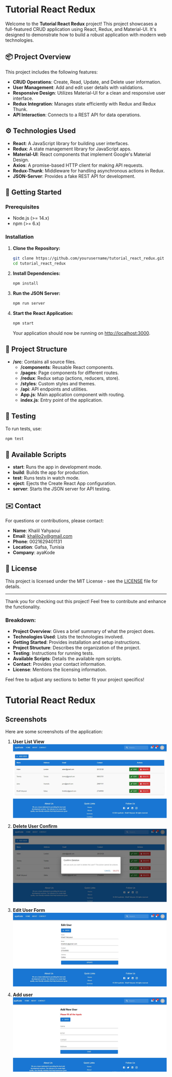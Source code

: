 # Tutorial React Redux

Welcome to the **Tutorial React Redux** project! This project showcases a full-featured CRUD application using React, Redux, and Material-UI. It's designed to demonstrate how to build a robust application with modern web technologies.

## 📦 Project Overview

This project includes the following features:

- **CRUD Operations**: Create, Read, Update, and Delete user information.
- **User Management**: Add and edit user details with validations.
- **Responsive Design**: Utilizes Material-UI for a clean and responsive user interface.
- **Redux Integration**: Manages state efficiently with Redux and Redux Thunk.
- **API Interaction**: Connects to a REST API for data operations.

## ⚙️ Technologies Used

- **React**: A JavaScript library for building user interfaces.
- **Redux**: A state management library for JavaScript apps.
- **Material-UI**: React components that implement Google's Material Design.
- **Axios**: A promise-based HTTP client for making API requests.
- **Redux-Thunk**: Middleware for handling asynchronous actions in Redux.
- **JSON-Server**: Provides a fake REST API for development.

## 🚀 Getting Started

### Prerequisites

- Node.js (>= 14.x)
- npm (>= 6.x)

### Installation

1. **Clone the Repository:**

   ```bash
   git clone https://github.com/yourusername/tutorial_react_redux.git
   cd tutorial_react_redux
   ```

2. **Install Dependencies:**

   ```bash
   npm install
   ```

3. **Run the JSON Server:**

   ```bash
   npm run server
   ```

4. **Start the React Application:**

   ```bash
   npm start
   ```

   Your application should now be running on [http://localhost:3000](http://localhost:3000).

## 📂 Project Structure

- **/src**: Contains all source files.
  - **/components**: Reusable React components.
  - **/pages**: Page components for different routes.
  - **/redux**: Redux setup (actions, reducers, store).
  - **/styles**: Custom styles and themes.
  - **/api**: API endpoints and utilities.
  - **App.js**: Main application component with routing.
  - **index.js**: Entry point of the application.

## 🧪 Testing

To run tests, use:

```bash
npm test
```

## 🔧 Available Scripts

- **start**: Runs the app in development mode.
- **build**: Builds the app for production.
- **test**: Runs tests in watch mode.
- **eject**: Ejects the Create React App configuration.
- **server**: Starts the JSON server for API testing.

## ✉️ Contact

For questions or contributions, please contact:

- **Name**: Khalil Yahyaoui
- **Email**: [khalilo2y@gmail.com](mailto:khalilo2y@gmail.com)
- **Phone**: 0021629401131
- **Location**: Gafsa, Tunisia
- **Company**: ayaKode

## 📜 License

This project is licensed under the MIT License - see the [LICENSE](LICENSE) file for details.

---

Thank you for checking out this project! Feel free to contribute and enhance the functionality.


### Breakdown:

- **Project Overview**: Gives a brief summary of what the project does.
- **Technologies Used**: Lists the technologies involved.
- **Getting Started**: Provides installation and setup instructions.
- **Project Structure**: Describes the organization of the project.
- **Testing**: Instructions for running tests.
- **Available Scripts**: Details the available npm scripts.
- **Contact**: Provides your contact information.
- **License**: Mentions the licensing information.

Feel free to adjust any sections to better fit your project specifics!


# Tutorial React Redux

## Screenshots

Here are some screenshots of the application:

1. **User List View**
   ![User List View](captures/01.jpg)

2. **Delete User Confirm**
   ![Delete User Confirm](captures/02.jpg)

3. **Edit User Form**
   ![Edit User Form](captures/03.jpg)

4. **Add user**
   ![Add user](captures/04.jpg)

